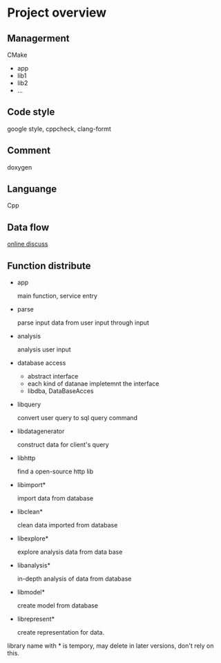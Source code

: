 # Project overview
## Managerment
CMake
- app
- lib1
- lib2
- ...


## Code style
google style, cppcheck, clang-formt
## Comment
doxygen
## Languange
Cpp

## Data flow

[online discuss](https://docs.google.com/document/d/1v2jsXLpF7iKs91sIN9Z-M3vjNxYJjjfaGAXDTr3JBIs/edit?usp=sharing "online google document for discuss")

## Function distribute
- app

    main function, service entry

- parse

    parse input data from user input through input

- analysis

    analysis user input

- database access

    - abstract interface
    - each kind of datanae impletemnt the interface
    - libdba, DataBaseAcces

- libquery

    convert user query to sql query command

- libdatagenerator

    construct data for client's query

- libhttp

    find a open-source http lib

- libimport*

    import data from database

- libclean*

    clean data imported from database

- libexplore*

    explore analysis data from data base

- libanalysis*

    in-depth analysis of data from database

- libmodel*

    create model from database

- librepresent*

    create representation for data.

library name with * is tempory, may delete in later versions, don't rely on this.
